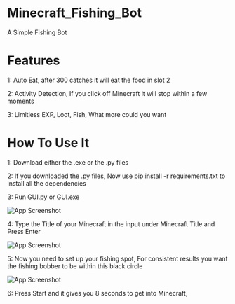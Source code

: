 # Minecraft_Fishing_Bot

A Simple Fishing Bot 

# Features
1: Auto Eat, after 300 catches it will eat the food in slot 2

2: Activity Detection, If you click off Minecraft it will stop within a few moments

3: Limitless EXP, Loot, Fish, What more could you want


# How To Use It



1: Download either the .exe or the .py files

2: If you downloaded the .py files, Now use pip install -r requirements.txt to install all the dependencies

3: Run GUI.py or GUI.exe

![App Screenshot](https://i.gyazo.com/b6711f7cb763f45fdf97dd4583c6f513.png)

4: Type the Title of your Minecraft in the input under Minecraft Title and Press Enter

![App Screenshot](https://i.gyazo.com/4c19e338f3dd8adf0a0c1aca9754fed9.gif)

5: Now you need to set up your fishing spot, For consistent results you want the fishing bobber to be within this black circle

![App Screenshot](https://i.gyazo.com/5d5b20046350d4a6ca516d373d29879c.png)

6: Press Start and it gives you 8 seconds to get into Minecraft, 

